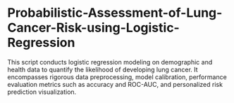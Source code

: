 # Probabilistic-Assessment-of-Lung-Cancer-Risk-using-Logistic-Regression
This script conducts logistic regression modeling on demographic and health data to quantify the likelihood of developing lung cancer. It encompasses rigorous data preprocessing, model calibration, performance evaluation metrics such as accuracy and ROC-AUC, and personalized risk prediction visualization.

